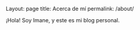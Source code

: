 
Layout: page
title: Acerca de mí
permalink: /about/


¡Hola! Soy Imane, y este es mi blog personal.
